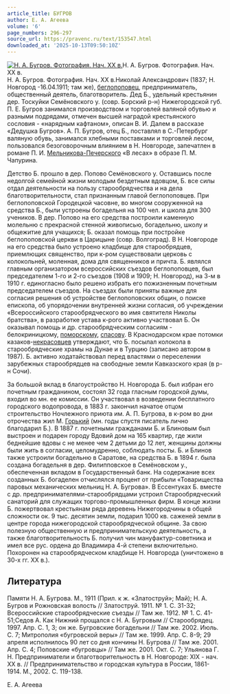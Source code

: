 ```yaml
---
article_title: БУГРОВ
author: Е. А. Агеева
volume: '6'
page_numbers: 296-297
source_url: https://pravenc.ru/text/153547.html
downloaded_at: '2025-10-13T09:50:10Z'
---
```


[![Н. А. Бугров. Фотография. Нач. ХХ в.](https://pravenc.ru/data/202/461/1234/i200.jpg "Кликните для увеличения картинки")](https://pravenc.ru/data/202/461/1234/i400.jpg)Н. А. Бугров. Фотография. Нач. ХХ в.  
Н. А. Бугров. Фотография. Нач. ХХ в.Николай Александрович (1837; Н. Новгород -16.04.1911; там же), [беглопоповец](https://pravenc.ru/text/беглопоповец.html), предприниматель, общественный деятель, благотворитель. Дед Б., удельный крестьянин дер. Тоскуйки Семёновского у. (совр. Борский р-н) Нижегородской губ. П. Е. Бугров занимался производством и торговлей валяной обувью и разными подрядами, отмечен высшей наградой крестьянского сословия - «нарядным кафтаном», описан В. И. Далем в рассказе «Дедушка Бугров». А. П. Бугров, отец Б., поставлял в С.-Петербург валяную обувь, занимался хлебными поставками и торговлей лесом, пользовался безоговорочным влиянием в Н. Новгороде, запечатлен в романе П. И. [Мельникова-Печерского](https://pravenc.ru/text/Мельникова-Печерского.html) «В лесах» в образе П. М. Чапурина.

Детство Б. прошло в дер. Попово Семёновского у. Оставшись после недолгой семейной жизни молодым бездетным вдовцом, Б. все силы отдал деятельности на пользу старообрядчества и на дела благотворительности, стал признанным главой беглопоповцев. При беглопоповской Городецкой часовне, во многом сооруженной на средства Б., были устроены богадельня на 100 чел. и школа для 300 учеников. В дер. Попово на его средства построили каменную молельню с прекрасной стенной живописью, богадельню, школу и общежитие для учащихся; Б. оказал помощь при постройке беглопоповской церкви в Царицыне (совр. Волгоград). В Н. Новгороде на его средства было устроено кладбище для старообрядцев, приемлющих священство, при к-ром существовали церковь с колокольней, моленная, дома для священников и причта. Б. являлся главным организатором всероссийских съездов беглопоповцев, был председателем 1-го и 2-го съездов (1908 и 1909; Н. Новгород), на 3-м в 1910 г. единогласно было решено избрать его пожизненным почетным председателем съездов. На съездах были приняты важные для согласия решения об устройстве беглопоповских общин, о поиске епископа, об упорядочении внутренней жизни согласия, об учреждении «Всероссийского старообрядческого во имя святителя Николы братства», в разработке устава к-рого активно участвовал Б. Он оказывал помощь и др. старообрядческим согласиям - белокриницкому, [поморскому](https://pravenc.ru/text/поморскому.html), [спасову](https://pravenc.ru/text/спасову.html). В Краснодарском крае потомки казаков-[некрасовцев](https://pravenc.ru/text/некрасовцев.html) утверждают, что Б. посылал колокола в старообрядческие храмы на Дунае и в Турцию (записано автором в 1987). Б. активно ходатайствовал перед властями о переселении зарубежных старообрядцев на свободные земли Кавказского края (в р-н Сочи).

За большой вклад в благоустройство Н. Новгорода Б. был избран его почетным гражданином, состоял 32 года гласным городской думы, входил во мн. ее комиссии. Он участвовал в возведении бесплатного городского водопровода, в 1883 г. закончил начатое отцом строительство Ночлежного приюта им. А. П. Бугрова, в к-ром во дни отрочества жил М. [Горький](https://pravenc.ru/text/Горький.html) (мн. годы спустя писатель лично благодарил Б.). В 1887 г. почетными гражданами Б. и Блиновым был выстроен и подарен городу Вдовий дом на 165 квартир, где жили беднейшие вдовы с не менее чем 2 детьми до 12 лет, женщины должны были жить в согласии, целомудренно, соблюдать посты. Б. и Блинов также устроили богадельню в Саратове, на средства Б. в 1894 г. была создана богадельня в дер. Филипповское в Семёновском у., обеспеченная вкладом в Государственный банк. На содержание всех созданных Б. богаделен отчислялся процент от прибыли «Товарищества паровых механических мельниц Н. А. Бугрова». В Ессентуках Б. вместе с др. предпринимателями-старообрядцами устроил Старообрядческий санаторий для служащих торгово-промышленных фирм. В конце жизни Б. пожертвовал крестьянам ряда деревень Нижегородчины в общей сложности ок. 9 тыс. десятин земли, подарил 1000 кв. саженей земли в центре города нижегородской старообрядческой общине. За свою полезную общественную и предпринимательскую деятельность, а также благотворительность Б. получил чин мануфактур-советника и имел все рус. ордена до Владимира 4-й степени включительно. Похоронен на старообрядческом кладбище Н. Новгорода (уничтожено в 30-х гг. XX в.).

## Литература

Памяти Н. А. Бугрова. М., 1911 (Прил. к ж. «Златоструй»; Май); Н. А. Бугров и Рожновская волость // Златоструй. 1911. № 1. С. 31-32; Всероссийские старообрядческие съезды // Там же. 1912. № 1. С. 41-51;Седов А. Как Нижний прощался с Н. А. Бугровым // Старообрядец. 1997. Апр. С. 1, 3; он же. Бугровские богадельни // Там же. 2002. Июль. С. 7; Митрополия «бугровской веры» // Там же. 1999. Апр. С. 8-9; 29 апреля исполнилось 90 лет со дня кончины Н. Бугрова // Там же. 2001. Апр. С. 4; Поповские «бугровцы» // Там же. 2001. Окт. С. 7; Ульянова Г. Н. Предприниматели и благотворительность в Н. Новгороде: ХIХ - нач. ХХ в. // Предпринимательство и городская культура в России, 1861-1914. М., 2002. С. 119-138.

Е. А. Агеева
